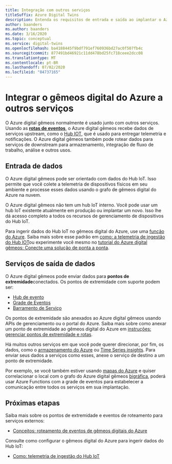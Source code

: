 ```yaml
---
title: Integração com outros serviços
titleSuffix: Azure Digital Twins
description: Entenda os requisitos de entrada e saída ao implantar o Azure digital gêmeos.
author: baanders
ms.author: baanders
ms.date: 3/16/2020
ms.topic: conceptual
ms.service: digital-twins
ms.openlocfilehash: ba4188445f9bdf791ef760936bd27ac0f507fb4c
ms.sourcegitcommit: 877491bd46921c11dd478bd25fc718ceee2dcc08
ms.translationtype: MT
ms.contentlocale: pt-BR
ms.lasthandoff: 07/02/2020
ms.locfileid: "84737165"
---
```

# <a name="integrate-azure-digital-twins-with-other-services"></a>Integrar o gêmeos digital do Azure a outros serviços

O Azure digital gêmeos normalmente é usado junto com outros serviços. Usando as [**rotas de eventos**](concepts-route-events.md), o Azure digital gêmeos recebe dados de serviços upstream, como o [Hub IOT](../iot-hub/about-iot-hub.md), que é usado para entregar telemetria e notificações. O Azure digital gêmeos também pode rotear dados para serviços de downstream para armazenamento, integração de fluxo de trabalho, análise e outros usos. 

## <a name="data-ingress"></a>Entrada de dados

O Azure digital gêmeos pode ser orientado com dados do Hub IoT. Isso permite que você colete a telemetria de dispositivos físicos em seu ambiente e processe esses dados usando o grafo de gêmeos digital do Azure na nuvem.

O Azure digital gêmeos não tem um hub IoT interno. Você pode usar um hub IoT existente atualmente em produção ou implantar um novo. Isso lhe dá acesso completo a todos os recursos de gerenciamento de dispositivos do Hub IoT.

Para ingerir dados do Hub IoT no gêmeos digital do Azure, use uma [função do Azure](../azure-functions/functions-overview.md). Saiba mais sobre esse padrão em [como: a telemetria de ingestão do Hub IOT](how-to-ingest-iot-hub-data.md)ou experimente você mesmo no [tutorial do Azure digital gêmeos: Conecte uma solução de ponta a ponta](tutorial-end-to-end.md).

## <a name="data-egress-services"></a>Serviços de saída de dados

O Azure digital gêmeos pode enviar dados para **pontos de extremidade**conectados. Os pontos de extremidade com suporte podem ser:
* [Hub de evento](../event-hubs/event-hubs-about.md)
* [Grade de Eventos](../event-grid/overview.md)
* [Barramento de Serviço](../service-bus-messaging/service-bus-messaging-overview.md)

Os pontos de extremidade são anexados ao Azure digital gêmeos usando APIs de gerenciamento ou o portal do Azure. Saiba mais sobre como anexar um ponto de extremidade ao gêmeos digital do Azure em [instruções: gerenciar pontos de extremidade e rotas](how-to-manage-routes.md).

Há muitos outros serviços em que você pode querer direcionar, por fim, os dados, como o [armazenamento do Azure](../storage/common/storage-introduction.md) ou [Time Series insights](../time-series-insights/time-series-insights-update-overview.md). Para enviar seus dados a serviços como esses, anexe o serviço de destino a um ponto de extremidade.

Por exemplo, se você também estiver usando [mapas do Azure](../azure-maps/about-azure-maps.md) e quiser correlacionar o local com o grafo do Azure digital gêmeos [bigráfica](concepts-twins-graph.md), poderá usar Azure Functions com a grade de eventos para estabelecer a comunicação entre todos os serviços em sua implantação.

## <a name="next-steps"></a>Próximas etapas

Saiba mais sobre os pontos de extremidade e eventos de roteamento para serviços externos:
* [Conceitos: roteamento de eventos de gêmeos digitais do Azure](concepts-route-events.md)

Consulte como configurar o gêmeos digital do Azure para ingerir dados do Hub IoT:
* [Como: telemetria de ingestão do Hub IoT](how-to-ingest-iot-hub-data.md)
